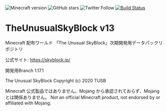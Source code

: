 ![Minecraft version](https://img.shields.io/badge/version-1.17.1-blue.svg)
![GitHub stars](https://img.shields.io/github/stars/TUSB/TheUnusualSkyBlock.svg?style=social)
![Twitter Follow](https://img.shields.io/twitter/follow/TUSkyBlock.svg?style=social)
[![Build Status](https://travis-ci.com/TUSB/TheUnusualSkyBlock.svg?branch=dev)](https://travis-ci.com/TUSB/TheUnusualSkyBlock)

# TheUnusualSkyBlock v13
Minecraft 配布ワールド 「The Unusual SkyBlock」次期開発用データパックリポジトリ

公式サイト: https://skyblock.jp/

開発用Branch 1.17.1



The Unusual SkyBlock
Copyright (c) 2020 TUSB

Minecraft 公式製品ではありません。Mojang から承認されておらず、Mojang とは関係ありません。
Not an official Minecraft product, not endorsed by or affiliated with Mojang.
